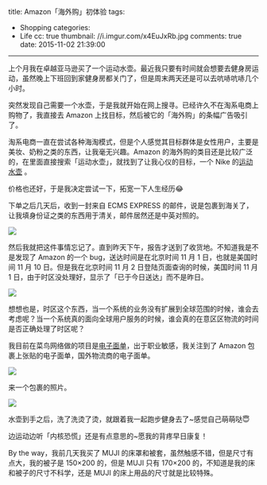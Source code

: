 title: Amazon「海外购」初体验
tags:
  - Shopping
categories:
  - Life
cc: true
thumbnail: //i.imgur.com/x4EuJxRb.jpg
comments: true
date: 2015-11-02 21:39:00
---


上个月我在卓越亚马逊买了一个运动水壶。最近我只要有时间就会想要去健身房运动，虽然晚上下班回到家健身房都关门了，但是周末两天还是可以去吭哧吭哧几个小时。

突然发现自己需要一个水壶，于是我就开始在网上搜寻。已经许久不在淘系电商上购物了，我直接去 Amazon 上找目标，然后被它的「海外购」的条幅广告吸引了。

<!-- more --><!-- indicate-the-source -->

淘系电商一直在尝试各种海淘模式，但是个人感觉其目标群体是女性用户，主要是美妆、奶粉之类的东西，让我毫无兴趣。Amazon 的海外购的类目还是比较广泛的，在里面直接搜索「运动水壶」，就找到了让我心仪的目标，一个 Nike 的[运动水壶][1]
。

价格也还好，于是我决定尝试一下，拓宽一下人生经历😂

下单之后几天后，收到一封来自 ECMS EXPRESS 的邮件，说是包裹到海关了，让我填身份证之类的东西用于清关，邮件居然还是中英对照的。

![](//i.imgur.com/xHF4WB7l.png)

然后我就把这件事情忘记了。直到昨天下午，报告才送到了收货地。不知道我是不是发现了 Amazon 的一个 bug，送达时间是在北京时间 11 月 1 日，也就是美国时间 11 月 10 日。但是我在北京时间 11 月 2 日登陆页面查询的时候，美国时间 11 月 1 日，由于时区没处理好，显示了「已于今日送达」而不是昨日。

![](//i.imgur.com/hFWfo6Ll.png)

想想也是，时区这个东西，当一个系统的业务没有扩展到全球范围的时候，谁会去考虑呢？当一个系统真的面向全球用户服务的时候，谁会真的在意区区物流的时间是否正确处理了时区呢？

我目前在菜鸟网络做的项目是[电子面单][2]，出于职业敏感，我关注到了 Amazon 包裹上张贴的电子面单，国外物流商的电子面单。

![](//i.imgur.com/inJl48Yl.jpg)

来一个包裹的照片。

![](http://i.imgur.com/x4EuJxRl.jpg)

水壶到手之后，洗了洗烫了烫，就跟着我一起跑步健身去了~感觉自己萌萌哒😇

边运动边听「内核恐慌」还是有点意思的~愿我的背疼早日康复！

By the way，我前几天我买了 MUJI 的床罩和被套，虽然触感不错，但是尺寸有点大，我的被子是 150×200 的，但是 MUJI 只有 170×200 的，不知道是我的床和被子的尺寸不科学，还是 MUJI 的床上用品的尺寸就是比较特殊。

[1]: http://www.amazon.cn/Nike-耐克有挂牌的运动水壶-Anthracite-黑色-20-Ounce/dp/B00BW5M5FK/
[2]: https://bbs.taobao.com/catalog/thread/567766-267238055.htm


